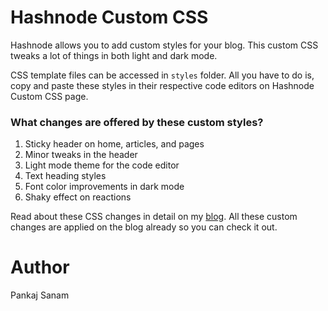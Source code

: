 # Hashnode Custom CSS

Hashnode allows you to add custom styles for your blog. This custom CSS tweaks a lot of things in both light and dark mode.

CSS template files can be accessed in `styles` folder. All you have to do is, copy and paste these styles in their respective code editors on Hashnode Custom CSS page.

### What changes are offered by these custom styles?

1. Sticky header on home, articles, and pages
2. Minor tweaks in the header
3. Light mode theme for the code editor
4. Text heading styles
5. Font color improvements in dark mode
6. Shaky effect on reactions

Read about these CSS changes in detail on my [blog](https://slashism.com/how-i-added-sticky-header-and-custom-css-on-my-hashnode-blog). All these custom changes are applied on the blog already so you can check it out.

# Author
Pankaj Sanam
